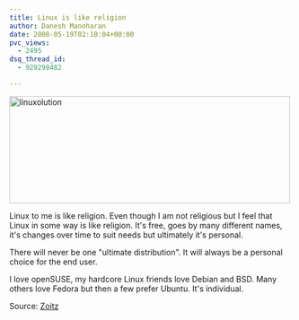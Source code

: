 ```yaml
---
title: Linux is like religion
author: Danesh Manoharan
date: 2008-05-19T02:10:04+00:00
pvc_views:
  - 2495
dsq_thread_id:
  - 929298482

---
```

[<img loading="lazy" class="alignnone size-medium wp-image-572" title="linuxolution" src="/wp-content/uploads/2008/05/linuxolution1-500x191.png" alt="linuxolution" width="500" height="191" srcset="/wp-content/uploads/2008/05/linuxolution1-500x191.png 500w, /wp-content/uploads/2008/05/linuxolution1.png 680w" sizes="(max-width: 500px) 100vw, 500px" />][1]

Linux to me is like religion. Even though I am not religious but I feel that Linux in some way is like religion. It's free, goes by many different names, it's changes over time to suit needs but ultimately it's personal.

There will never be one "ultimate distribution". It will always be a personal choice for the end user.

I love openSUSE, my hardcore Linux friends love Debian and BSD. Many others love Fedora but then a few prefer Ubuntu. It's individual.

Source: [Zoitz][2]

 [1]: /wp-content/uploads/2008/05/linuxolution1.png
 [2]: http://www.zoitz.com/archives/35